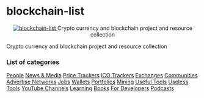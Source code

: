 # blockchain-list

<p align="center">
  <a href="https://wooriapt.github.io/" target="_blank" title="blokchain List">
    <img src="https://wooriapt.github.io/images/blockchain.jpg" title="blockchain-list - cryptocurrent resource collection" alt="blockchain-list"/>
  </a>
  Crypto currency and blockchain project and resource collection
 
</p>

        
      

 Crypto currency and blockchain project and resource collection
### List of categories

[People](./projects/people.yml)
[News & Media](./projects/news-and-media.yml)
[Price Trackers](./projects/price-trackers.yml)
[ICO Trackers](./projects/ico-trackers.yml)
[Exchanges](./projects/exchanges.yml)
[Communities](./projects/communities.yml)
[Advertise Networks](./projects/advertise-networks.yml)
[Jobs](./projects/jobs.yml)
[Wallets](./projects/wallets.yml)
[Portfolios](./projects/portfolios.yml)
[Mining](./projects/mining.yml)
[Useful Tools](./projects/useful-tools.yml)
[Useless Tools](./projects/useless-tools.yml)
[YouTube Channels](./projects/youtube-channels.yml)
[Learning](./projects/learning.yml)
[Books](./projects/books.yml)
[For Developers](./projects/developers.yml)
[Podcasts](./projects/podcasts.yml)
